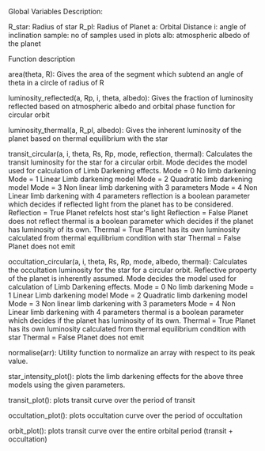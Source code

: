 Global Variables Description:

R_star: Radius of star
R_pl: Radius of Planet
a: Orbital Distance
i: angle of inclination
sample: no of samples used in plots
alb: atmospheric albedo of the planet


Function description

area(theta, R):
    Gives the area of the segment which subtend an angle of theta in a circle of radius of R


luminosity_reflected(a, Rp, i, theta, albedo):
    Gives the fraction of luminosity reflected based on atmospheric albedo and orbital phase function for circular orbit


luminosity_thermal(a, R_pl, albedo):
    Gives the inherent luminosity of the planet based on thermal equilibrium with the star


transit_circular(a, i, theta, Rs, Rp, mode, reflection, thermal):
    Calculates the transit luminosity for the star for a circular orbit. Mode decides the model used for calculation of Limb Darkening effects.
Mode = 0    No limb darkening
Mode = 1    Linear Limb darkening model
Mode = 2    Quadratic limb darkening model
Mode = 3    Non linear limb darkening with 3 parameters
Mode = 4    Non Linear limb darkening with 4 parameters
    reflection is a boolean parameter which decides if reflected light from the planet has to be considered.
Reflection = True   Planet refelcts host star's light
Reflection = False  Planet does not reflect
    thermal is a boolean parameter which decides if the planet has luminosity of its own.
Thermal = True  Planet has its own luminosity calculated from thermal equilibrium condition with star
Thermal = False Planet does not emit 


occultation_circular(a, i, theta, Rs, Rp, mode, albedo, thermal):
    Calculates the occultation luminosity for the star for a circular orbit. Reflective property of the planet is inherently assumed.  Mode decides the model used for calculation of Limb Darkening effects.
Mode = 0    No limb darkening
Mode = 1    Linear Limb darkening model
Mode = 2    Quadratic limb darkening model
Mode = 3    Non linear limb darkening with 3 parameters
Mode = 4    Non Linear limb darkening with 4 parameters
     thermal is a boolean parameter which decides if the planet has luminosity of its own.
Thermal = True  Planet has its own luminosity calculated from thermal equilibrium condition with star
Thermal = False Planet does not emit 


normalise(arr):
    Utility function to normalize an array with respect to its peak value.

star_intensity_plot():
    plots the limb darkening effects for the above three models using the given parameters.

transit_plot():
    plots transit curve over the period of transit

occultation_plot():
    plots occultation curve over the period of occultation

orbit_plot():
     plots transit curve over the entire orbital period (transit + occultation)



